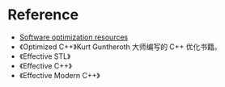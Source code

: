 # Reference

- [Software optimization resources](https://www.agner.org/optimize/)
- 《Optimized C++》Kurt Guntheroth 大师编写的 C++ 优化书籍。
- 《Effective STL》
- 《Effective C++》
- 《Effective Modern C++》

